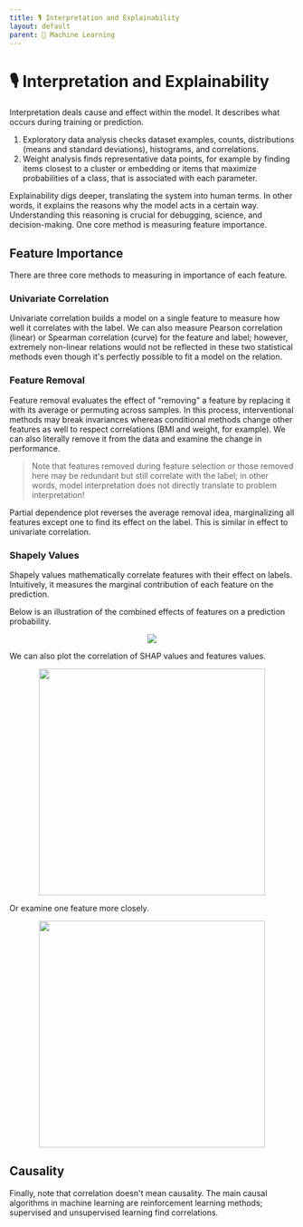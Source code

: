 ```yaml
---
title: 🎙️ Interpretation and Explainability
layout: default
parent: 🤖 Machine Learning
---
```


# 🎙️ Interpretation and Explainability

Interpretation deals cause and effect within the model. It describes what occurs during training or prediction.
1. Exploratory data analysis checks dataset examples, counts, distributions (means and standard deviations), histograms, and correlations.
2. Weight analysis finds representative data points, for example by finding items closest to a cluster or embedding or items that maximize probabilities of a class, that is associated with each parameter.

Explainability digs deeper, translating the system into human terms. In other words, it explains the reasons why the model acts in a certain way. Understanding this reasoning is crucial for debugging, science, and decision-making. One core method is measuring feature importance.

## Feature Importance
There are three core methods to measuring in importance of each feature.

### Univariate Correlation
Univariate correlation builds a model on a single feature to measure how well it correlates with the label. We can also measure Pearson correlation (linear) or Spearman correlation (curve) for the feature and label; however, extremely non-linear relations would not be reflected in these two statistical methods even though it's perfectly possible to fit a model on the relation.

### Feature Removal
Feature removal evaluates the effect of "removing" a feature by replacing it with its average or permuting across samples. In this process, interventional methods may break invariances whereas conditional methods change other features as well to respect correlations (BMI and weight, for example). We can also literally remove it from the data and examine the change in performance.

> Note that features removed during feature selection or those removed here may be redundant but still correlate with the label; in other words, model interpretation does not directly translate to problem interpretation!

Partial dependence plot reverses the average removal idea, marginalizing all features except one to find its effect on the label. This is similar in effect to univariate correlation.

### Shapely Values
Shapely values mathematically correlate features with their effect on labels. Intuitively, it measures the marginal contribution of each feature on the prediction.

Below is an illustration of the combined effects of features on a prediction probability.

<div style="text-align:center">
<img src="{{ site.url }}{{ site.baseurl }}/notes/Attachments/20221229103158.png?raw=true"/>
</div>

We can also plot the correlation of SHAP values and features values.

<div style="text-align:center">
<img src="{{ site.url }}{{ site.baseurl }}/notes/Attachments/20221229103159.png?raw=true" width="400"/>
</div>

Or examine one feature more closely.

<div style="text-align:center">
<img src="{{ site.url }}{{ site.baseurl }}/notes/Attachments/20221229103160.png?raw=true" width="400"/>
</div>

## Causality
Finally, note that correlation doesn't mean causality. The main causal algorithms in machine learning are reinforcement learning methods; supervised and unsupervised learning find correlations.